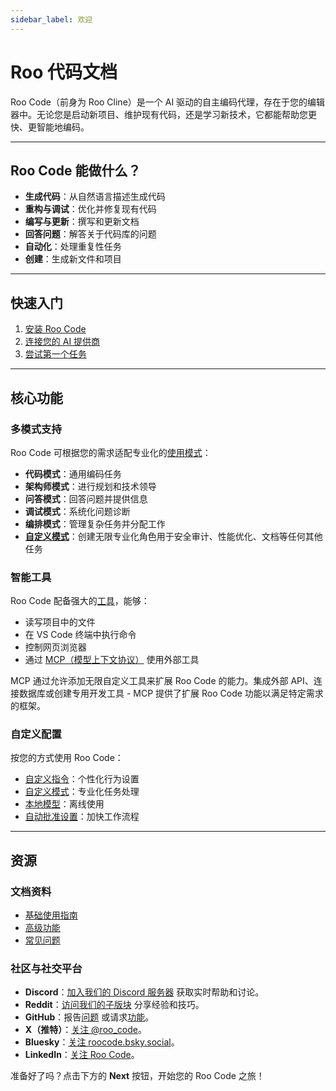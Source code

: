 ```yaml
---
sidebar_label: 欢迎
---
```


# Roo 代码文档

Roo Code（前身为 Roo Cline）是一个 AI 驱动的自主编码代理，存在于您的编辑器中。无论您是启动新项目、维护现有代码，还是学习新技术，它都能帮助您更快、更智能地编码。

---

## Roo Code 能做什么？

- **生成代码**：从自然语言描述生成代码
- **重构与调试**：优化并修复现有代码
- **编写与更新**：撰写和更新文档
- **回答问题**：解答关于代码库的问题
- **自动化**：处理重复性任务
- **创建**：生成新文件和项目

---

## 快速入门

1. [安装 Roo Code](/getting-started/installing)
2. [连接您的 AI 提供商](/getting-started/connecting-api-provider)
3. [尝试第一个任务](/getting-started/your-first-task)

---

## 核心功能

### 多模式支持
Roo Code 可根据您的需求适配专业化的[使用模式](/basic-usage/using-modes)：
- **代码模式**：通用编码任务
- **架构师模式**：进行规划和技术领导
- **问答模式**：回答问题并提供信息
- **调试模式**：系统化问题诊断
- **编排模式**：管理复杂任务并分配工作
- **[自定义模式](/features/custom-modes)**：创建无限专业化角色用于安全审计、性能优化、文档等任何其他任务

### 智能工具
Roo Code 配备强大的[工具](/basic-usage/how-tools-work)，能够：
- 读写项目中的文件
- 在 VS Code 终端中执行命令
- 控制网页浏览器
- 通过 [MCP（模型上下文协议）](/features/mcp/overview) 使用外部工具

MCP 通过允许添加无限自定义工具来扩展 Roo Code 的能力。集成外部 API、连接数据库或创建专用开发工具 - MCP 提供了扩展 Roo Code 功能以满足特定需求的框架。

### 自定义配置
按您的方式使用 Roo Code：
- [自定义指令](/features/custom-instructions)：个性化行为设置
- [自定义模式](/features/custom-modes)：专业化任务处理
- [本地模型](/advanced-usage/local-models)：离线使用
- [自动批准设置](/features/auto-approving-actions)：加快工作流程

---

## 资源

### 文档资料
- [基础使用指南](/basic-usage/the-chat-interface)
- [高级功能](/features/auto-approving-actions)
- [常见问题](/faq)

### 社区与社交平台
- **Discord**：[加入我们的 Discord 服务器](https://discord.gg/roocode) 获取实时帮助和讨论。
- **Reddit**：[访问我们的子版块](https://www.reddit.com/r/RooCode) 分享经验和技巧。
- **GitHub**：报告[问题](https://github.com/RooCodeInc/Roo-Code/issues) 或请求[功能](https://github.com/RooCodeInc/Roo-Code/discussions/categories/feature-requests?discussions_q=is%3Aopen+category%3A%22Feature+Requests%22+sort%3Atop)。
- **X（推特）**：[关注 @roo_code](https://x.com/roo_code)。
- **Bluesky**：[关注 roocode.bsky.social](https://bsky.app/profile/roocode.bsky.social)。
- **LinkedIn**：[关注 Roo Code](https://www.linkedin.com/company/roo-code)。

准备好了吗？点击下方的 **Next** 按钮，开始您的 Roo Code 之旅！